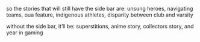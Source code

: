 so the stories that will still have the side bar are: unsung heroes, navigating teams, oua feature, indigenous athletes, disparity between club and varsity

without the side bar, it’ll be: superstitions, anime story, collectors story, and year in gaming
